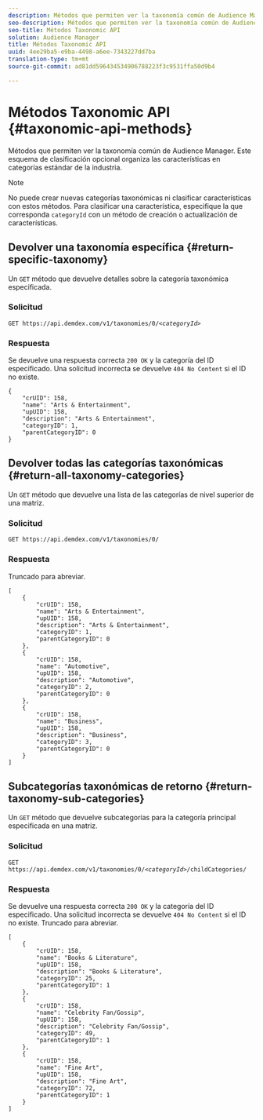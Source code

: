 ```yaml
---
description: Métodos que permiten ver la taxonomía común de Audience Manager. Este esquema de clasificación opcional organiza las características en categorías estándar de la industria.
seo-description: Métodos que permiten ver la taxonomía común de Audience Manager. Este esquema de clasificación opcional organiza las características en categorías estándar de la industria.
seo-title: Métodos Taxonomic API
solution: Audience Manager
title: Métodos Taxonomic API
uuid: 4ee29ba5-e9ba-4498-a6ee-7343227dd7ba
translation-type: tm+mt
source-git-commit: ad81dd596434534906788223f3c9531ffa50d9b4

---
```



# Métodos Taxonomic API {#taxonomic-api-methods}

Métodos que permiten ver la taxonomía común de Audience Manager. Este esquema de clasificación opcional organiza las características en categorías estándar de la industria.

<!-- c_rest_api_taxonomy.xml -->

>[!NOTE]
>
>No puede crear nuevas categorías taxonómicas ni clasificar características con estos métodos. Para clasificar una característica, especifique la que corresponda `categoryId` con un método de creación o actualización de características.

## Devolver una taxonomía específica {#return-specific-taxonomy}

Un `GET` método que devuelve detalles sobre la categoría taxonómica especificada.

<!-- r_rest_api_taxonomy.xml -->

### Solicitud

`GET https://api.demdex.com/v1/taxonomies/0/`*`<categoryId>`*

### Respuesta

Se devuelve una respuesta correcta `200 OK` y la categoría del ID especificado. Una solicitud incorrecta se devuelve `404 No Content` si el ID no existe.

```
{
    "crUID": 158,
    "name": "Arts & Entertainment",
    "upUID": 158,
    "description": "Arts & Entertainment",
    "categoryID": 1,
    "parentCategoryID": 0
}
```

## Devolver todas las categorías taxonómicas {#return-all-taxonomy-categories}

Un `GET` método que devuelve una lista de las categorías de nivel superior de una matriz.

<!-- r_rest_api_taxonomies.xml -->

### Solicitud

`GET https://api.demdex.com/v1/taxonomies/0/`

### Respuesta

Truncado para abreviar.

```
[
    {
        "crUID": 158,
        "name": "Arts & Entertainment",
        "upUID": 158,
        "description": "Arts & Entertainment",
        "categoryID": 1,
        "parentCategoryID": 0
    },
    {
        "crUID": 158,
        "name": "Automotive",
        "upUID": 158,
        "description": "Automotive",
        "categoryID": 2,
        "parentCategoryID": 0
    },
    {
        "crUID": 158,
        "name": "Business",
        "upUID": 158,
        "description": "Business",
        "categoryID": 3,
        "parentCategoryID": 0
    }
]
```

## Subcategorías taxonómicas de retorno {#return-taxonomy-sub-categories}

Un `GET` método que devuelve subcategorías para la categoría principal especificada en una matriz.

<!-- r_rest_api_taxonomy_sub.xml -->

### Solicitud

`GET https://api.demdex.com/v1/taxonomies/0/`*`<categoryId>`*`/childCategories/`

### Respuesta

Se devuelve una respuesta correcta `200 OK` y la categoría del ID especificado. Una solicitud incorrecta se devuelve `404 No Content` si el ID no existe. Truncado para abreviar.

```
[
    {
        "crUID": 158,
        "name": "Books & Literature",
        "upUID": 158,
        "description": "Books & Literature",
        "categoryID": 25,
        "parentCategoryID": 1
    },
    {
        "crUID": 158,
        "name": "Celebrity Fan/Gossip",
        "upUID": 158,
        "description": "Celebrity Fan/Gossip",
        "categoryID": 49,
        "parentCategoryID": 1
    },
    {
        "crUID": 158,
        "name": "Fine Art",
        "upUID": 158,
        "description": "Fine Art",
        "categoryID": 72,
        "parentCategoryID": 1
    }
]
```
